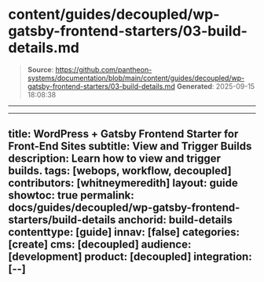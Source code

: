 # content/guides/decoupled/wp-gatsby-frontend-starters/03-build-details.md

> **Source**: https://github.com/pantheon-systems/documentation/blob/main/content/guides/decoupled/wp-gatsby-frontend-starters/03-build-details.md
> **Generated**: 2025-09-15 18:08:38

---

---
title: WordPress + Gatsby Frontend Starter for Front-End Sites
subtitle: View and Trigger Builds
description: Learn how to view and trigger builds.
tags: [webops, workflow, decoupled]
contributors: [whitneymeredith]
layout: guide
showtoc: true
permalink: docs/guides/decoupled/wp-gatsby-frontend-starters/build-details
anchorid: build-details
contenttype: [guide]
innav: [false]
categories: [create]
cms: [decoupled]
audience: [development]
product: [decoupled]
integration: [--]
---

<Partial file="decoupled-build-info.md" />